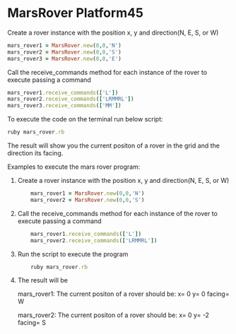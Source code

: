 # MarsRover Platform45

Create a rover instance with the position x, y and direction(N, E, S, or W)
```ruby
mars_rover1 = MarsRover.new(0,0,'N')
mars_rover2 = MarsRover.new(0,0,'S')
mars_rover3 = MarsRover.new(0,0,'E')
```

Call the receive_commands method for each instance of the rover to execute passing a command
```ruby
mars_rover1.receive_commands(['L'])
mars_rover2.receive_commands(['LRMMRL'])
mars_rover3.receive_commands(['MM'])
```

To execute the code on the terminal run below script:
```ruby
ruby mars_rover.rb
```
The result will show you the current positon of a rover in the grid and the direction its facing.

Examples to execute the mars rover program:

1. Create a rover instance with the position x, y and direction(N, E, S, or W)
    ```ruby
        mars_rover1 = MarsRover.new(0,0,'N')
        mars_rover2 = MarsRover.new(0,0,'S')
    ```
    
2. Call the receive_commands method for each instance of the rover to execute passing a command
    ```ruby
        mars_rover1.receive_commands(['L'])
        mars_rover2.receive_commands(['LRMMRL'])
    ```
3. Run the script to execute the program
    ```ruby
        ruby mars_rover.rb
    ```
4. The result will be

    mars_rover1:
      The current positon of a rover should be: x= 0 y= 0 facing= W
      
   mars_rover2:
      The current positon of a rover should be: x= 0 y= -2 facing= S
